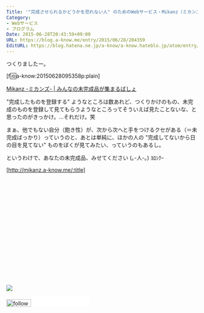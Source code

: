 ```yaml
---
Title: '"完成させられるかどうかを恐れない人" のためのWebサービス・Mikanz（ミカンズ）をつくりました'
Category:
- Webサービス
- プログラム
Date: 2015-06-28T20:43:59+09:00
URL: https://blog.a-know.me/entry/2015/06/28/204359
EditURL: https://blog.hatena.ne.jp/a-know/a-know.hateblo.jp/atom/entry/8454420450099227459
---
```


つくりましたー。


[f:id:a-know:20150628095358p:plain]


[Mikanz -ミカンズ- | みんなの未完成品が集まるばしょ](http://mikanz.a-know.me/)


"完成したものを登録する" ようなところは数あれど、つくりかけのもの、未完成のものを登録して見てもらうようなところってそういえば見たことないな、と思ったのがきっかけ。...それだけ。笑


まぁ、他でもない自分（飽き性）が、次から次へと手をつけるクセがある（＝未完成ばっかり）っていうのと、あとは単純に、ほかの人の "完成してないから日の目を見てない" ものをぼくが見てみたい、っていうのもあるし。


というわけで、あなたの未完成品、みせてください (｡-人-｡) ﾖﾛｼｸｰ


[http://mikanz.a-know.me/:title]


<div>
<br>
<script async src="//pagead2.googlesyndication.com/pagead/js/adsbygoogle.js"></script>
<!-- article-bottom2 -->
<ins class="adsbygoogle"
     style="display:inline-block;width:300px;height:250px"
     data-ad-client="ca-pub-3463034538369189"
     data-ad-slot="5274552934"></ins>
<script>
(adsbygoogle = window.adsbygoogle || []).push({});
</script>

<a href="http://bit.ly/pixe-la" target='blank' rel="nofollow"><img src="https://cdn-ak.f.st-hatena.com/images/fotolife/a/a-know/20181026/20181026091953.png"></a>
<br>
</div>

<div>
<a href='http://cloud.feedly.com/#subscription%2Ffeed%2Fhttp%3A%2F%2Fblog.a-know.me%2Ffeed'  target='blank'><img id='feedlyFollow' src='//s3.feedly.com/img/follows/feedly-follow-rectangle-volume-small_2x.png' alt='follow us in feedly' width='65' height='20'></a>



<iframe src="//blog.hatena.ne.jp/a-know/a-know.hateblo.jp/subscribe/iframe" allowtransparency="true" frameborder="0" scrolling="no" width="150" height="28"></iframe>
</div>


<script src="https://moshi-moshi.moshimo.works/moshimoshi/a_know_blog/2015-06-28-204359?title='%22%E5%AE%8C%E6%88%90%E3%81%95%E3%81%9B%E3%82%89%E3%82%8C%E3%82%8B%E3%81%8B%E3%81%A9%E3%81%86%E3%81%8B%E3%82%92%E6%81%90%E3%82%8C%E3%81%AA%E3%81%84%E4%BA%BA%22%20%E3%81%AE%E3%81%9F%E3%82%81%E3%81%AEWeb%E3%82%B5%E3%83%BC%E3%83%93%E3%82%B9%E3%83%BBMikanz%EF%BC%88%E3%83%9F%E3%82%AB%E3%83%B3%E3%82%BA%EF%BC%89%E3%82%92%E3%81%A4%E3%81%8F%E3%82%8A%E3%81%BE%E3%81%97%E3%81%9F'"></script>

